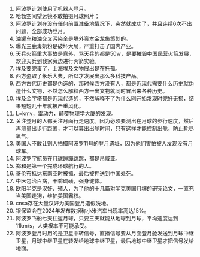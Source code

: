 # 
1. 阿波罗计划使用了机器人登月。
2. 哈勃空间望远镜不敢拍摄月球照片；
3. 阿波罗计划在没有任何前置准备地情况下，突然就成功了，并且连续6次不出问题，全部成功登月。
4. 油罐车粮油交叉污染全是境外资本金龙鱼策划的。
5. 曝光三鹿毒奶粉是破坏大局，严重打击了国内产业。
6. 天兵火箭重大事故是意外，骂天兵的都是50w，是要摧毁中国民营火箭发展，欢迎天兵到我家旁边进行火箭实验。
7. 埃及要完蛋了，上海埃及文物展出是在托孤。
8. 西方盗取了永乐大典，所以才发展出那么多科技产品。
9. 西方古代历史都是伪造的，那时候西方没有人，都是近现代需要什么历史就伪造什么文物，不然怎么解释西方一出文物就同时冒出来各种历史。
10. 埃及金字塔都是近现代造的，不然解释不了为什么刚开始发现时完好无损，结果短短几十年就被严重风化。
11. L=kmv，雷动力，颠覆物理学大厦的发现。
12. 关注登月的人都关注月面行走速度。因为必须要测出在月球的步行速度，然后再测量出步行距离，才可以算出出舱时间，只有这样才能控制出舱，防止耗尽氧气。
13. 美国人不敢让别人拍摄阿波罗11号的登月遗址，因为他们害怕被人发现没有月球车。
14. 阿波罗宇航员在月球蹦蹦跳跳，都是吊威亚。
15. 郑和是第一个完成环球航行的人。
16. 哥伦布抵达东南亚时被抓，最后被押送到中国处死。
17. 中医包治百病，干嚼硫磺，强身健体。
18. 欧阳半克是汉奸、殖人，为了他的十几篇对半克美国月壤的研究论文，一直充当美国走狗，维护美国霸权。
19. cnsa存在大量汉奸为美国登月造假洗地。
20. 银保监会在2024年发布数据称小米汽车出现率高达15%。
21. 阿波罗飞船七天往返月球，只要三天就能从地球到月球，平均速度达到11km/s，人类根本不可能承受。
22. 阿波罗登月时用的是卫星中转信号，直播信号要从月面登月舱发送到月球中继卫星，月球中继卫星在转发给地球中继卫星，最后地球中继卫星才把信号发给地面。
